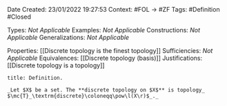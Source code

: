 <br />
<br />

Date Created: 23/01/2022 19:27:53
Context: #FOL $\to$ #ZF
Tags: #Definition #Closed 

Types: _Not Applicable_
Examples: _Not Applicable_ 
Constructions: _Not Applicable_
Generalizations: _Not Applicable_

Properties: [[Discrete topology is the finest topology]]
Sufficiencies: _Not Applicable_
Equivalences: [[Discrete topology (basis)]]
Justifications: [[Discrete topology is a topology]]

``` ad-Definition
title: Definition.

_Let $X$ be a set. The **discrete topology on $X$** is topology_ $\mc{T}_\textrm{discrete}\coloneqq\pow\l(X\r)$_._

```
